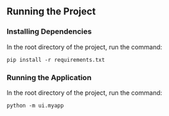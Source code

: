 
## Running the Project

### Installing Dependencies
In the root directory of the project, run the command:
```
pip install -r requirements.txt
```
### Running the Application
In the root directory of the project, run the command:
```
python -m ui.myapp
```
